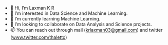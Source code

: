 - 👋 Hi, I’m Laxman K R
- 👀 I’m interested in Data Science and Machine Learning.
- 🌱 I’m currently learning Machine Learning.
- 💞️ I’m looking to collaborate on Data Analysis and Science projects.
- 📫 You can reach out through mail (krlaxman03@gmail.com) and twitter (www.twitter.com/thaletto)
